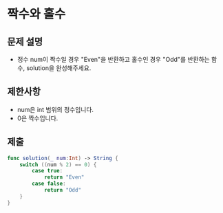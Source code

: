 # 짝수와 홀수
## 문제 설명
- 정수 num이 짝수일 경우 "Even"을 반환하고 홀수인 경우 "Odd"를 반환하는 함수, solution을 완성해주세요.

## 제한사항
- num은 int 범위의 정수입니다.
- 0은 짝수입니다.

## 제출

```swift
func solution(_ num:Int) -> String {
    switch ((num % 2) == 0) {
        case true:
            return "Even"
        case false:
            return "Odd"
    }
}
```
